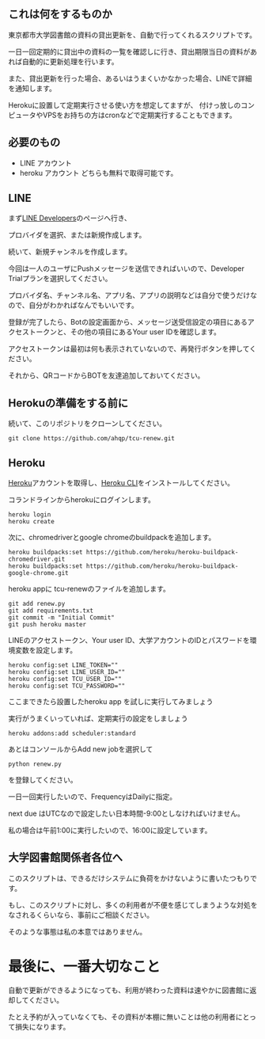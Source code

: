 ## これは何をするものか
東京都市大学図書館の資料の貸出更新を、自動で行ってくれるスクリプトです。

一日一回定期的に貸出中の資料の一覧を確認しに行き、貸出期限当日の資料があれば自動的に更新処理を行います。

また、貸出更新を行った場合、あるいはうまくいかなかった場合、LINEで詳細を通知します。

Herokuに設置して定期実行させる使い方を想定してますが、
付けっ放しのコンピュータやVPSをお持ちの方はcronなどで定期実行することもできます。

## 必要のもの
- LINE アカウント
- heroku アカウント
どちらも無料で取得可能です。
## LINE

まず[LINE Developers](https://developers.line.biz/en/)のページへ行き、

プロバイダを選択、または新規作成します。

続いて、新規チャンネルを作成します。

今回は一人のユーザにPushメッセージを送信できればいいので、Developer Trialプランを選択してください。

プロバイダ名、チャンネル名、アプリ名、アプリの説明などは自分で使うだけなので、自分がわかればなんでもいいです。

登録が完了したら、Botの設定画面から、メッセージ送受信設定の項目にあるアクセストークンと、その他の項目にあるYour user IDを確認します。

アクセストークンは最初は何も表示されていないので、再発行ボタンを押してください。

それから、QRコードからBOTを友達追加しておいてください。

## Herokuの準備をする前に

続いて、このリポジトリをクローンしてください。

`git clone https://github.com/ahqp/tcu-renew.git`

## Heroku

[Heroku](https://www.heroku.com/)アカウントを取得し、[Heroku CLI](https://devcenter.heroku.com/articles/heroku-cli)をインストールしてください。

コランドラインからherokuにログインします。

```
heroku login
heroku create
```

次に、chromedriverとgoogle chromeのbuildpackを追加します。

```
heroku buildpacks:set https://github.com/heroku/heroku-buildpack-chromedriver.git
heroku buildpacks:set https://github.com/heroku/heroku-buildpack-google-chrome.git
```

heroku appに tcu-renewのファイルを追加します。

```
git add renew.py
git add requirements.txt
git commit -m "Initial Commit"
git push heroku master
```

LINEのアクセストークン、Your user ID、大学アカウントのIDとパスワードを環境変数を設定します。

```
heroku config:set LINE_TOKEN=""
heroku config:set LINE_USER_ID=""
heroku config:set TCU_USER_ID=""
heroku config:set TCU_PASSWORD=""
```

ここまできたら設置したheroku app を試しに実行してみましょう

実行がうまくいっていれば、定期実行の設定をしましょう

`heroku addons:add scheduler:standard`

あとはコンソールからAdd new jobを選択して

`python renew.py`

を登録してください。

一日一回実行したいので、FrequencyはDailyに指定。

next due はUTCなので設定したい日本時間-9:00としなければいけません。

私の場合は午前1:00に実行したいので、16:00に設定しています。

## 大学図書館関係者各位へ

このスクリプトは、できるだけシステムに負荷をかけないように書いたつもりです。

もし、このスクリプトに対し、多くの利用者が不便を感じてしまうような対処をなされるくらいなら、事前にご相談ください。

そのような事態は私の本意ではありません。

# 最後に、一番大切なこと

自動で更新ができるようになっても、利用が終わった資料は速やかに図書館に返却してください。

たとえ予約が入っていなくても、その資料が本棚に無いことは他の利用者にとって損失になります。
